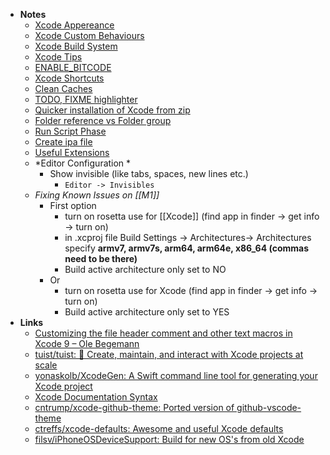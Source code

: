 - **Notes**
	- [Xcode Appereance](Xcode%20Appereance)
	- [Xcode Custom Behaviours](Xcode%20Custom%20Behaviours.md)
	- [Xcode Build System](Xcode%20Build%20System.md)
	- [Xcode Tips](Xcode%20Tips.md)
	- [ENABLE_BITCODE](ENABLE_BITCODE.md)
	- [Xcode Shortcuts](Xcode%20Shortcuts.md)
	- [Clean Caches](Clean%20Caches.md)
	- [TODO, FIXME highlighter](TODO,%20FIXME%20highlighter.md)
	- [Quicker installation of Xcode from zip](Quicker%20installation%20of%20Xcode%20from%20zip.md)
	- [Folder reference vs Folder group](Folder%20reference%20vs%20Folder%20group.md)
	- [Run Script Phase](Run%20Script%20Phase.md)
	- [Create ipa file](Create%20ipa%20file.md)
	- [Useful Extensions](Useful%20Extensions.md)
	- *Editor Configuration *
		- Show invisible (like tabs, spaces, new lines etc.)
			- `Editor -> Invisibles` 
	- *Fixing Known Issues on [[M1]]*
		- First option
			- turn on rosetta use for [[Xcode]]  (find app in finder -> get info -> turn on)
			- in .xcproj file Build Settings -> Architectures-> Architectures specify **armv7, armv7s, arm64, arm64e, x86_64 (commas need to be there)**
			- Build active architecture only set to NO
		- Or
			- turn on rosetta use for Xcode (find app in finder -> get info -> turn on)
			- Build active architecture only set to YES
- **Links**
	- [Customizing the file header comment and other text macros in Xcode 9 – Ole Begemann](https://oleb.net/blog/2017/07/xcode-9-text-macros)
	- [tuist/tuist: 🚀 Create, maintain, and interact with Xcode projects at scale](https://github.com/tuist/tuist)
	- [yonaskolb/XcodeGen: A Swift command line tool for generating your Xcode project](https://github.com/yonaskolb/XcodeGen)
	- [Xcode Documentation Syntax](https://sarunw.com/posts/swift-documentation/)
	- [cntrump/xcode-github-theme: Ported version of github-vscode-theme](https://github.com/cntrump/xcode-github-theme)
	- [ctreffs/xcode-defaults: Awesome and useful Xcode defaults](https://github.com/ctreffs/xcode-defaults)
	- [filsv/iPhoneOSDeviceSupport: Build for new OS's from old Xcode](https://github.com/filsv/iPhoneOSDeviceSupport)
